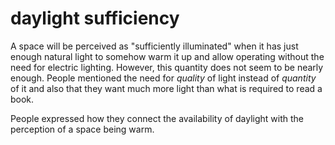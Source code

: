 
# daylight sufficiency

A space will be perceived as "sufficiently illuminated" when it has just 
enough natural light to somehow warm it up and allow operating without
the need for electric lighting. However, this quantity does not
seem to be nearly enough. People mentioned the need for 
*quality* of light instead of *quantity* of it and also that they
want much more light than what is required to read a book.

People expressed how they connect the availability of daylight with the 
perception of a space being warm.